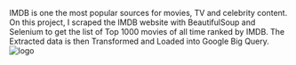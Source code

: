 IMDB is one the most popular sources for movies, TV and celebrity content. 
On this project, I scraped the IMDB website with BeautifulSoup and Selenium to get the list of Top 1000 movies of all time ranked by IMDB. The Extracted data is then Transformed and Loaded into Google Big Query.
![logo](https://user-images.githubusercontent.com/98736158/197192106-f42750ea-7464-44b8-895e-7110b37679ff.jpg)
